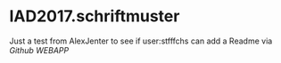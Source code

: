 # IAD2017.schriftmuster

Just a test from AlexJenter to see if user:stfffchs can add a Readme via _Github WEBAPP_
